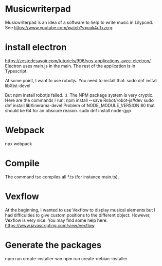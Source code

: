 # Musicwriterpad

Musicwriterpad is an idea of a software to help to write music in Lilypond. See 
https://www.youtube.com/watch?v=uuk4u1xzcrg


# install electron

https://zestedesavoir.com/tutoriels/996/vos-applications-avec-electron/
Electron uses main.js in the main. The rest of the application is in Typescript.

At some point, I want to use robotjs. You need to install that:
sudo dnf install libXtst-devel

But npm install robotjs failed. :(. The NPM package system is very cryptic. Here are the commands I run:
npm install --save Robot/robot-js#dev
sudo dnf install libXinerama-devel
Problem of NODE_MODULE_VERSION 80 that should be 64 for an obscure reason.
sudo dnf install node-gyp



# Webpack

npx webpack


# Compile

The command tsc compiles all *.ts (for instance main.ts).




# Vexflow

At the beginning, I wanted to use Vexflow to display musical elements but I had difficulties to give custom positions to the different object. However, Vexflow is very nice. You may find some help here:
https://www.javascripting.com/view/vexflow



# Generate the packages
 npm run create-installer-win
 npm run create-debian-installer

